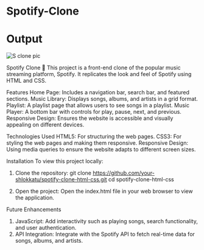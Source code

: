 # Spotify-Clone

# Output
![S clone pic](https://github.com/user-attachments/assets/4254fe4c-a42f-4f66-ba19-83c7de7e027c)

Spotify Clone 🎵
This project is a front-end clone of the popular music streaming platform, Spotify. It replicates the look and feel of Spotify using HTML and CSS.

Features
Home Page: Includes a navigation bar, search bar, and featured sections.
Music Library: Displays songs, albums, and artists in a grid format.
Playlist: A playlist page that allows users to see songs in a playlist.
Music Player: A bottom bar with controls for play, pause, next, and previous.
Responsive Design: Ensures the website is accessible and visually appealing on different devices.

Technologies Used
HTML5: For structuring the web pages.
CSS3: For styling the web pages and making them responsive.
Responsive Design: Using media queries to ensure the website adapts to different screen sizes.

Installation
To view this project locally:
1) Clone the repository:
git clone https://github.com/your-shlokkatu/spotify-clone-html-css.git
cd spotify-clone-html-css

2) Open the project:
Open the index.html file in your web browser to view the application.

Future Enhancements
1) JavaScript: Add interactivity such as playing songs, search functionality, and user authentication.
2) API Integration: Integrate with the Spotify API to fetch real-time data for songs, albums, and artists.
